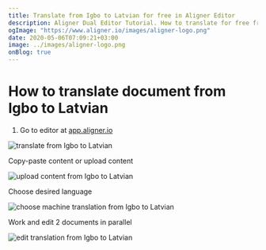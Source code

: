 ```yaml
---
title: Translate from Igbo to Latvian for free in Aligner Editor
description: Aligner Dual Editor Tutorial. How to translate for free from Igbo to Latvian. Aligner is multilingual document management platform. 
ogImage: "https://www.aligner.io/images/aligner-logo.png"
date: 2020-05-06T07:09:21+03:00
image: ../images/aligner-logo.png
onBlog: true
---
```


# How to translate document from Igbo to Latvian

1. Go to editor at [app.aligner.io](https://app.aligner.io "Aligner App web page")

![translate from Igbo to Latvian](../aligner-blank-editor.png "translate from Igbo to Latvian")

Copy-paste content or upload content

![upload content from Igbo to Latvian](../aligner-uploaded-document.png "upload content from Igbo to Latvian")

Choose desired language

![choose machine translation from Igbo to Latvian](../aligner-language-dropdown.png "choose machine translation from Igbo to Latvian")

Work and edit 2 documents in parallel

![edit translation from Igbo to Latvian](../aligner-double-sitded-editor.png "edit translation from Igbo to Latvian")

